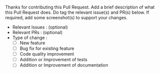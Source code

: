 Thanks for contributing this Pull Request. Add a brief description of what this Pull Request does. Do tag the relevant issue(s) and PR(s) below. If required, add some screenshot(s) to support your changes.

- Relevant Issues : (optional)
- Relevant PRs : (optional)
- Type of change :
  - [ ] New feature
  - [ ] Bug fix for existing feature
  - [ ] Code quality improvement
  - [ ] Addition or Improvement of tests
  - [ ] Addition or Improvement of documentation
